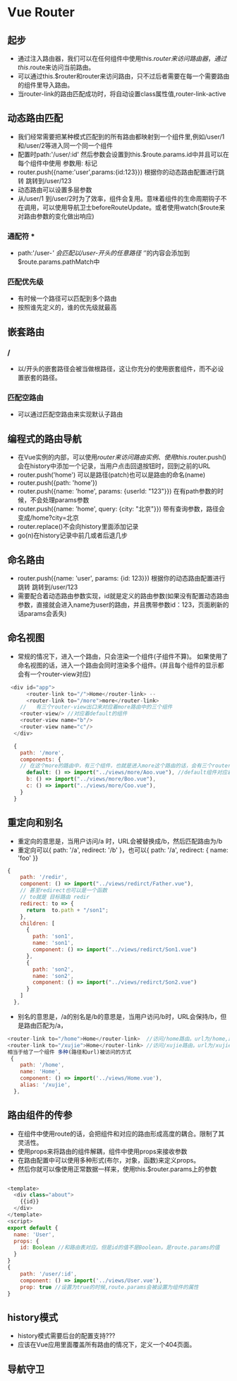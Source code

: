 # Vue Router

## 起步

* 通过注入路由器，我们可以在任何组件中使用this.$router来访问路由器，通过this.$route来访问当前路由。
* 可以通过this.$router和router来访问路由，只不过后者需要在每一个需要路由的组件里导入路由。
* 当router-link的路由匹配成功时，将自动设置class属性值,router-link-active

## 动态路由匹配

* 我们经常需要把某种模式匹配到的所有路由都映射到一个组件里,例如/user/1 和/user/2等进入同一个同一个组件
* 配置时path:'/user/:id' 然后参数会设置到this.$route.params.id中并且可以在每个组件中使用 参数用: 标记
* router.push({name:'user',params:{id:123}}) 根据你的动态路由配置进行跳转 跳转到/user/123
* 动态路由可以设置多层参数
* 从/user/1 到/user/2时为了效率，组件会复用。意味着组件的生命周期钩子不在调用，可以使用导航卫士beforeRouteUpdate。或者使用watch($route来对路由参数的变化做出响应)

### 通配符 *

* path:'/user-*' 会匹配以/user-开头的任意路径  ‘*’的内容会添加到$route.params.pathMatch中

### 匹配优先级

* 有时候一个路径可以匹配到多个路由
* 按照谁先定义的，谁的优先级就最高

## 嵌套路由

### /

* 以/开头的嵌套路径会被当做根路径，这让你充分的使用嵌套组件，而不必设置嵌套的路径。

### 匹配空路由

* 可以通过匹配空路由来实现默认子路由

## 编程式的路由导航

* 在Vue实例的内部，可以使用$router来访问路由实例、使用this.$router.push()会在history中添加一个记录，当用户点击回退按钮时，回到之前的URL
* router.push('home') 可以是路径(patch)也可以是路由的命名(name)
* router.push({path: 'home'})
* router.push({name: 'home', params: {userId: "123"}}) 在有path参数的时候，不会处理params参数
* router.push({name: 'home', query: {city: "北京"}}) 带有查询参数，路径会变成/home?city=北京
* router.replace()不会向history里面添加记录
* go(n)在history记录中前几或者后退几步

## 命名路由

* router.push({name: 'user', params: {id: 123}}) 根据你的动态路由配置进行跳转 跳转到/user/123
* 需要配合着动态路由参数实现，id就是定义的路由参数(如果没有配置动态路由参数，直接就会进入name为user的路由，并且携带参数id：123，页面刷新的话params会丢失)

## 命名视图

* 常规的情况下，进入一个路由，只会渲染一个组件(子组件不算)。 如果使用了命名视图的话，进入一个路由会同时渲染多个组件。(并且每个组件的显示都会有一个router-view对应)

```js
 <div id="app">
      <router-link to="/">Home</router-link> --
      <router-link to="/more">more</router-link>
    //   有三个router-view出口来对应着more路由中的三个组件
    <router-view/> //对应着default的组件
    <router-view name="b"/>
    <router-view name="c"/>
  </div>

  {
    path: '/more',
    components: {
    // 在这个more的路由中，有三个组件，也就是进入more这个路由的话，会有三个router-view出口。
      default: () => import("../views/more/Aoo.vue"), //default组件对应着没有name属性的router-view
      b: () => import("../views/more/Boo.vue"),
      c: () => import("../views/more/Coo.vue"),
    }
  }
```

## 重定向和别名

* 重定向的意思是，当用户访问/a 时，URL会被替换成/b，然后匹配路由为/b
* 重定向可以{ path: '/a', redirect: '/b' }，也可以{ path: '/a', redirect: { name: 'foo' }}

```js
{
    path: '/redir',
    component: () => import("../views/redirct/Father.vue"),
    // 甚至redirect也可以是一个函数
    // to就是 目标路由 redir
    redirect: to => {
      return  to.path + "/son1";
    },
    children: [
      {
        path: 'son1',
        name: 'son1',
        component: () => import("../views/redirct/Son1.vue")
      },
      {
        path: 'son2',
        name: 'son2',
        component: () => import("../views/redirct/Son2.vue")
      }
    ]
  },
```

* 别名的意思是，/a的别名是/b的意思是，当用户访问/b时，URL会保持/b，但是路由匹配为/a，

```js
<router-link to="/home">Home</router-link>  //访问/home路由。url为/home,路由匹配到home
<router-link to="/xujie">Home</router-link> //访问/xujie路由。url为/xujie，路由匹配到home
相当于给了一个组件 多种(路径和url)被访问的方式
 {
    path: '/home',
    name: 'Home',
    component: () => import('../views/Home.vue'),
    alias: '/xujie',
  },

```

## 路由组件的传参

* 在组件中使用route的话，会把组件和对应的路由形成高度的耦合。限制了其灵活性。
* 使用props来将路由的组件解耦，组件中使用props来接收参数
* 在路由配置中可以使用多种形式(布尔，对象，函数)来定义props。
* 然后你就可以像使用正常数据一样来，使用this.$router.params上的参数

```js

<template>
  <div class="about">
    {{id}}
  </div>
</template>
<script>
export default {
  name: 'User',
  props: {
    id: Boolean //和路由表对应。但是id的值不是Boolean。是route.params的值
  }
}
{
    path: '/user/:id',
    component: () => import('../views/User.vue'),
    prop: true //设置为true的时候,route.params会被设置为组件的属性
}
```

## history模式

* history模式需要后台的配置支持???
* 应该在Vue应用里面覆盖所有路由的情况下，定义一个404页面。

## 导航守卫

